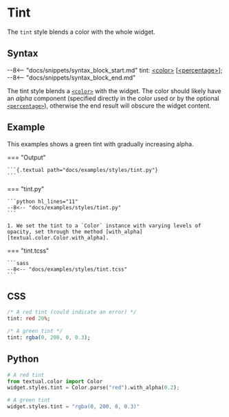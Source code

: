 # Tint

The `tint` style blends a color with the whole widget.

## Syntax

--8<-- "docs/snippets/syntax_block_start.md"
tint: <a href="../../css_types/color">&lt;color&gt;</a> [<a href="../../css_types/percentage">&lt;percentage&gt;</a>];
--8<-- "docs/snippets/syntax_block_end.md"

The tint style blends a [`<color>`](../css_types/color.md) with the widget. The color should likely have an _alpha_ component (specified directly in the color used or by the optional [`<percentage>`](../css_types/percentage.md)), otherwise the end result will obscure the widget content.

## Example

This examples shows a green tint with gradually increasing alpha.

=== "Output"

    ```{.textual path="docs/examples/styles/tint.py"}
    ```

=== "tint.py"

    ```python hl_lines="11"
    --8<-- "docs/examples/styles/tint.py"
    ```

    1. We set the tint to a `Color` instance with varying levels of opacity, set through the method [with_alpha][textual.color.Color.with_alpha].

=== "tint.tcss"

    ```sass
    --8<-- "docs/examples/styles/tint.tcss"
    ```

## CSS

```sass
/* A red tint (could indicate an error) */
tint: red 20%;

/* A green tint */
tint: rgba(0, 200, 0, 0.3);
```

## Python

```python
# A red tint
from textual.color import Color
widget.styles.tint = Color.parse("red").with_alpha(0.2);

# A green tint
widget.styles.tint = "rgba(0, 200, 0, 0.3)"
```
